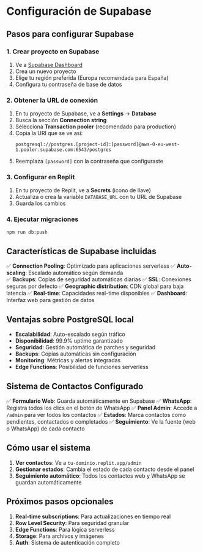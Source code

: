 # Configuración de Supabase

## Pasos para configurar Supabase

### 1. Crear proyecto en Supabase
1. Ve a [Supabase Dashboard](https://supabase.com/dashboard/projects)
2. Crea un nuevo proyecto
3. Elige tu región preferida (Europa recomendada para España)
4. Configura tu contraseña de base de datos

### 2. Obtener la URL de conexión
1. En tu proyecto de Supabase, ve a **Settings** → **Database**
2. Busca la sección **Connection string** 
3. Selecciona **Transaction pooler** (recomendado para production)
4. Copia la URI que se ve así:
   ```
   postgresql://postgres.[project-id]:[password]@aws-0-eu-west-1.pooler.supabase.com:6543/postgres
   ```
5. Reemplaza `[password]` con la contraseña que configuraste

### 3. Configurar en Replit
1. En tu proyecto de Replit, ve a **Secrets** (icono de llave)
2. Actualiza o crea la variable `DATABASE_URL` con tu URL de Supabase
3. Guarda los cambios

### 4. Ejecutar migraciones
```bash
npm run db:push
```

## Características de Supabase incluidas

✅ **Connection Pooling**: Optimizado para aplicaciones serverless
✅ **Auto-scaling**: Escalado automático según demanda  
✅ **Backups**: Copias de seguridad automáticas diarias
✅ **SSL**: Conexiones seguras por defecto
✅ **Geographic distribution**: CDN global para baja latencia
✅ **Real-time**: Capacidades real-time disponibles
✅ **Dashboard**: Interfaz web para gestión de datos

## Ventajas sobre PostgreSQL local

- **Escalabilidad**: Auto-escalado según tráfico
- **Disponibilidad**: 99.9% uptime garantizado
- **Seguridad**: Gestión automática de parches y seguridad
- **Backups**: Copias automáticas sin configuración
- **Monitoring**: Métricas y alertas integradas
- **Edge Functions**: Posibilidad de funciones serverless

## Sistema de Contactos Configurado

✅ **Formulario Web**: Guarda automáticamente en Supabase
✅ **WhatsApp**: Registra todos los clics en el botón de WhatsApp
✅ **Panel Admin**: Accede a `/admin` para ver todos los contactos
✅ **Estados**: Marca contactos como pendientes, contactados o completados
✅ **Seguimiento**: Ve la fuente (web o WhatsApp) de cada contacto

## Cómo usar el sistema

1. **Ver contactos**: Ve a `tu-dominio.replit.app/admin`
2. **Gestionar estados**: Cambia el estado de cada contacto desde el panel
3. **Seguimiento automático**: Todos los contactos web y WhatsApp se guardan automáticamente

## Próximos pasos opcionales

1. **Real-time subscriptions**: Para actualizaciones en tiempo real
2. **Row Level Security**: Para seguridad granular
3. **Edge Functions**: Para lógica serverless
4. **Storage**: Para archivos y imágenes
5. **Auth**: Sistema de autenticación completo